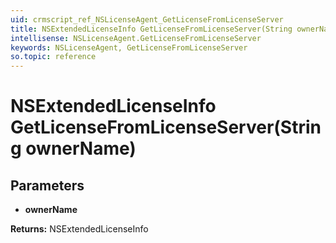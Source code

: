 ```yaml
---
uid: crmscript_ref_NSLicenseAgent_GetLicenseFromLicenseServer
title: NSExtendedLicenseInfo GetLicenseFromLicenseServer(String ownerName)
intellisense: NSLicenseAgent.GetLicenseFromLicenseServer
keywords: NSLicenseAgent, GetLicenseFromLicenseServer
so.topic: reference
---
```


# NSExtendedLicenseInfo GetLicenseFromLicenseServer(String ownerName)

## Parameters

* **ownerName** 

**Returns:** NSExtendedLicenseInfo
